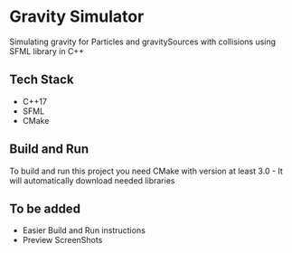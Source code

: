 # Gravity Simulator

Simulating gravity for Particles and gravitySources with collisions using SFML library in C++

## Tech Stack

- C++17
- SFML
- CMake

## Build and Run

To build and run this project you need CMake with version at least 3.0 - It will automatically download needed libraries

## To be added

- Easier Build and Run instructions
- Preview ScreenShots
